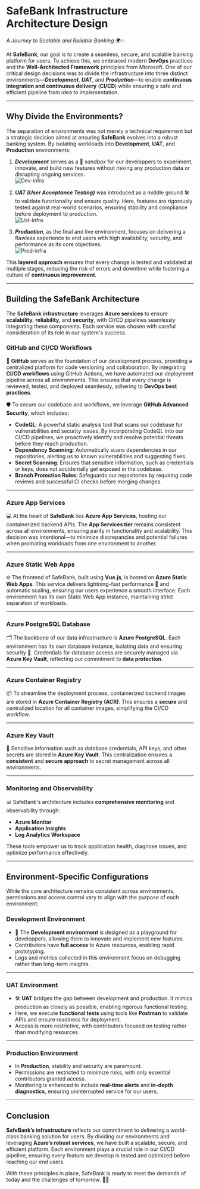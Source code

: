 # **SafeBank Infrastructure Architecture Design**  
_A Journey to Scalable and Reliable Banking_ 🌍✨

At **SafeBank**, our goal is to create a seamless, secure, and scalable banking platform for users. To achieve this, we embraced modern **DevOps** practices and the **Well-Architected Framework** principles from Microsoft. One of our critical design decisions was to divide the infrastructure into three distinct environments—**_Development_**, **_UAT_**, and **_Production_**—to enable **continuous integration and continuous delivery** (**CI/CD**) while ensuring a safe and efficient pipeline from idea to implementation.

---

## **Why Divide the Environments?**

The separation of environments was not merely a technical requirement but a strategic decision aimed at ensuring **SafeBank** evolves into a robust banking system. By isolating workloads into **Development**, **UAT**, and **Production** environments:

1. **_Development_** serves as a 🧪 _sandbox_ for our developpers to experiment, innovate, and build new features without risking any production data or disrupting ongoing services.  
   ![Dev-infra](images/dev-infra.png)

2. **_UAT (User Acceptance Testing)_** was introduced as a middle ground 🛠️ to validate functionality and ensure quality. Here, features are rigorously tested against real-world scenarios, ensuring stability and compliance before deployment to production.  
   ![Uat-infra](images/uat-infra.png)

3. **_Production_**, as the final and live environment, focuses on delivering a flawless experience to end users with high availability, security, and performance as its core objectives.  
   ![Prod-infra](images/prod-infra.png)

This **layered approach** ensures that every change is tested and validated at multiple stages, reducing the risk of errors and downtime while fostering a culture of **continuous improvement**.

---

## **Building the SafeBank Architecture**

The **SafeBank infrastructure** leverages **Azure services** to ensure **scalability**, **reliability**, and **security**, with CI/CD pipelines seamlessly integrating these components. Each service was chosen with careful consideration of its role in our system's success.

### **GitHub and CI/CD Workflows**  
🚀 **GitHub** serves as the foundation of our development process, providing a centralized platform for code versioning and collaboration. By integrating **CI/CD workflows** using GitHub Actions, we have automated our deployment pipeline across all environments. This ensures that every change is reviewed, tested, and deployed seamlessly, adhering to **DevOps best practices**.

🛡️ To secure our codebase and workflows, we leverage **GitHub Advanced Security**, which includes:  
- **CodeQL**: A powerful static analysis tool that scans our codebase for vulnerabilities and security issues. By incorporating CodeQL into our CI/CD pipelines, we proactively identify and resolve potential threats before they reach production.  
- **Dependency Scanning**: Automatically scans dependencies in our repositories, alerting us to known vulnerabilities and suggesting fixes.  
- **Secret Scanning**: Ensures that sensitive information, such as credentials or keys, does not accidentally get exposed in the codebase.  
- **Branch Protection Rules**: Safeguards our repositories by requiring code reviews and successful CI checks before merging changes.  

---

### **Azure App Services**  
💻 At the heart of **SafeBank** lies **Azure App Services**, hosting our containerized backend APIs. The **App Services tier** remains consistent across all environments, ensuring parity in functionality and scalability. This decision was intentional—to minimize discrepancies and potential failures when promoting workloads from one environment to another.

---

### **Azure Static Web Apps**  
🌐 The frontend of SafeBank, built using **Vue.js**, is hosted on **Azure Static Web Apps**. This service delivers lightning-fast performance 🚀 and automatic scaling, ensuring our users experience a smooth interface. Each environment has its own Static Web App instance, maintaining strict separation of workloads.

---

### **Azure PostgreSQL Database**  
🗂️ The backbone of our data infrastructure is **Azure PostgreSQL**. Each environment has its own database instance, isolating data and ensuring security 🔐. Credentials for database access are securely managed via **Azure Key Vault**, reflecting our commitment to **data protection**.

---

### **Azure Container Registry**  
📦 To streamline the deployment process, containerized backend images are stored in **Azure Container Registry (ACR)**. This ensures a **secure** and centralized location for all container images, simplifying the CI/CD workflow.

---

### **Azure Key Vault**  
🔑 Sensitive information such as database credentials, API keys, and other secrets are stored in **Azure Key Vault**. This centralization ensures a **consistent** and **secure approach** to secret management across all environments.

---

### **Monitoring and Observability**  
📊 SafeBank's architecture includes **comprehensive monitoring** and observability through:  
- **Azure Monitor**  
- **Application Insights**  
- **Log Analytics Workspace**  

These tools empower us to track application health, diagnose issues, and optimize performance effectively.

---

## **Environment-Specific Configurations**

While the core architecture remains consistent across environments, permissions and access control vary to align with the purpose of each environment:

### **Development Environment**  
- 🧪 The **Development environment** is designed as a playground for developpers, allowing them to innovate and implement new features.  
- Contributors have **full access** to Azure resources, enabling rapid prototyping.  
- Logs and metrics collected in this environment focus on debugging rather than long-term insights.

---

### **UAT Environment**  
- 🛠️ **UAT** bridges the gap between development and production. It mimics production as closely as possible, enabling rigorous functional testing.  
- Here, we execute **functional tests** using tools like **Postman** to validate APIs and ensure readiness for deployment.  
- Access is more restrictive, with contributors focused on testing rather than modifying resources.

---

### **Production Environment**  
- In **Production**, stability and security are paramount.  
- Permissions are restricted to minimize risks, with only essential contributors granted access.  
- Monitoring is enhanced to include **real-time alerts** and **in-depth diagnostics**, ensuring uninterrupted service for our users.

---


## **Conclusion**

**SafeBank’s infrastructure** reflects our commitment to delivering a world-class banking solution for users. By dividing our environments and leveraging **Azure’s robust services**, we have built a scalable, secure, and efficient platform. Each environment plays a crucial role in our CI/CD pipeline, ensuring every feature we develop is tested and optimized before reaching our end users.  

With these principles in place, SafeBank is ready to meet the demands of today and the challenges of tomorrow. 🌟🚀
